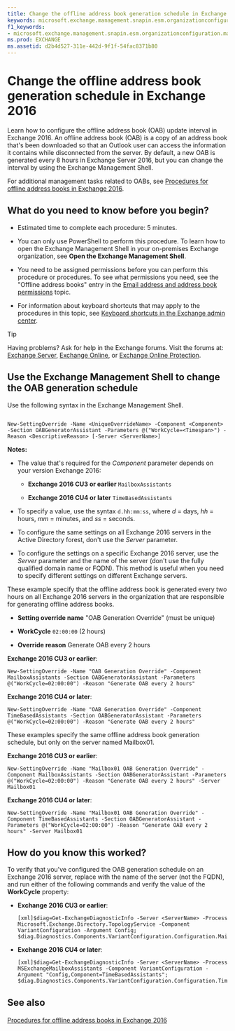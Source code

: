 ```yaml
---
title: Change the offline address book generation schedule in Exchange 2016
keywords: microsoft.exchange.management.snapin.esm.organizationconfiguration.mailbox.offlineaddressbookgeneralpage
f1_keywords:
- microsoft.exchange.management.snapin.esm.organizationconfiguration.mailbox.offlineaddressbookgeneralpage
ms.prod: EXCHANGE
ms.assetid: d2b4d527-311e-442d-9f1f-54fac8371b80
---
```



# Change the offline address book generation schedule in Exchange 2016
Learn how to configure the offline address book (OAB) update interval in Exchange 2016.
An offline address book (OAB) is a copy of an address book that's been downloaded so that an Outlook user can access the information it contains while disconnected from the server. By default, a new OAB is generated every 8 hours in Exchange Server 2016, but you can change the interval by using the Exchange Management Shell.
  
    
    

For additional management tasks related to OABs, see  [Procedures for offline address books in Exchange 2016](procedures-for-offline-address-books-in-exchange-2016.md).
## What do you need to know before you begin?


- Estimated time to complete each procedure: 5 minutes.
    
  
- You can only use PowerShell to perform this procedure. To learn how to open the Exchange Management Shell in your on-premises Exchange organization, see **Open the Exchange Management Shell**.
    
  
- You need to be assigned permissions before you can perform this procedure or procedures. To see what permissions you need, see the "Offline address books" entry in the  [Email address and address book permissions](email-address-and-address-book-permissions.md) topic.
    
  
- For information about keyboard shortcuts that may apply to the procedures in this topic, see  [Keyboard shortcuts in the Exchange admin center](keyboard-shortcuts-in-the-exchange-admin-center.md).
    
  

> [!TIP]
> Having problems? Ask for help in the Exchange forums. Visit the forums at:  [Exchange Server](https://go.microsoft.com/fwlink/p/?linkId=60612),  [Exchange Online](https://go.microsoft.com/fwlink/p/?linkId=267542), or  [Exchange Online Protection](https://go.microsoft.com/fwlink/p/?linkId=285351). 
  
    
    


## Use the Exchange Management Shell to change the OAB generation schedule

Use the following syntax in the Exchange Management Shell.
  
    
    

```

New-SettingOverride -Name <UniqueOverrideName> -Component <Component> -Section OABGeneratorAssistant -Parameters @("WorkCycle=<Timespan>") -Reason <DescriptiveReason> [-Server <ServerName>]
```

 **Notes:**
  
    
    

- The value that's required for the  _Component_ parameter depends on your version Exchange 2016:
    
  - **Exchange 2016 CU3 or earlier** `MailboxAssistants`
    
  
  - **Exchange 2016 CU4 or later** `TimeBasedAssistants`
    
  
- To specify a  _<TimeSpan>_ value, use the syntax `d.hh:mm:ss`, where  _d_ = days, _hh_ = hours, _mm_ = minutes, and _ss_ = seconds.
    
  
- To configure the same settings on all Exchange 2016 servers in the Active Directory forest, don't use the  _Server_ parameter.
    
  
- To configure the settings on a specific Exchange 2016 server, use the  _Server_ parameter and the name of the server (don't use the fully qualified domain name or FQDN). This method is useful when you need to specify different settings on different Exchange servers.
    
  
These example specify that the offline address book is generated every two hours on all Exchange 2016 servers in the organization that are responsible for generating offline address books.
  
    
    

- **Setting override name** "OAB Generation Override" (must be unique)
    
  
- **WorkCycle** `02:00:00` (2 hours)
    
  
- **Override reason** Generate OAB every 2 hours
    
  
 **Exchange 2016 CU3 or earlier**:
  
    
    



```
New-SettingOverride -Name "OAB Generation Override" -Component MailboxAssistants -Section OABGeneratorAssistant -Parameters @("WorkCycle=02:00:00") -Reason "Generate OAB every 2 hours"
```

 **Exchange 2016 CU4 or later**:
  
    
    



```
New-SettingOverride -Name "OAB Generation Override" -Component TimeBasedAssistants -Section OABGeneratorAssistant -Parameters @("WorkCycle=02:00:00") -Reason "Generate OAB every 2 hours"
```

These examples specify the same offline address book generation schedule, but only on the server named Mailbox01.
  
    
    
 **Exchange 2016 CU3 or earlier**:
  
    
    



```
New-SettingOverride -Name "Mailbox01 OAB Generation Override" -Component MailboxAssistants -Section OABGeneratorAssistant -Parameters @("WorkCycle=02:00:00") -Reason "Generate OAB every 2 hours" -Server Mailbox01
```

 **Exchange 2016 CU4 or later**:
  
    
    



```
New-SettingOverride -Name "Mailbox01 OAB Generation Override" -Component TimeBasedAssistants -Section OABGeneratorAssistant -Parameters @("WorkCycle=02:00:00") -Reason "Generate OAB every 2 hours" -Server Mailbox01
```


## How do you know this worked?

To verify that you've configured the OAB generation schedule on an Exchange 2016 server, replace  _<ServerName>_ with the name of the server (not the FQDN), and run either of the following commands and verify the value of the **WorkCycle** property:
  
    
    

- **Exchange 2016 CU3 or earlier**:
    
  ```
  [xml]$diag=Get-ExchangeDiagnosticInfo -Server <ServerName> -Process Microsoft.Exchange.Directory.TopologyService -Component VariantConfiguration -Argument Config; $diag.Diagnostics.Components.VariantConfiguration.Configuration.MailboxAssistants.OABGeneratorAssistant
  ```

- **Exchange 2016 CU4 or later**:
    
  ```
  [xml]$diag=Get-ExchangeDiagnosticInfo -Server <ServerName> -Process MSExchangeMailboxAssistants -Component VariantConfiguration -Argument "Config,Component=TimeBasedAssistants"; $diag.Diagnostics.Components.VariantConfiguration.Configuration.TimeBasedAssistants.OABGeneratorAssistant
  ```


## See also


#### 


  
    
    
 [Procedures for offline address books in Exchange 2016](procedures-for-offline-address-books-in-exchange-2016.md)
